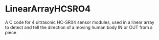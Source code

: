 # LinearArrayHCSRO4
A C code for 4 ultrasonic HC-SR04 sensor modules, used in a linear array to detect and tell the direction of a moving human body IN or OUT from a piece.
